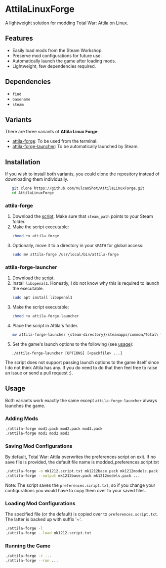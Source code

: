 # AttilaLinuxForge

A lightweight solution for modding Total War: Attila on Linux.

## Features

- Easily load mods from the Steam Workshop.
- Preserve mod configurations for future use.
- Automatically launch the game after loading mods.
- Lightweight, few dependencies required.

## Dependencies

- `find`
- `basename`
- `steam`

## Variants

There are three variants of **Attila Linux Forge**:

- [attila-forge](./attila-forge): To be used from the terminal.
- [attila-forge-launcher](./attila-forge-launcher): To be automatically launched by Steam.

## Installation

If you wish to install both variants, you could clone the repository instead of downloading them individually.
```sh
   git clone https://github.com/VulcanShot/AttilaLinuxForge.git
   cd AttilaLinuxForge
```

### attila-forge 

1. Download the [script](./attila-forge). Make sure that `steam_path` points to your Steam folder.
2. Make the script executable:
   ```sh
   chmod +x attila-forge
   ```
3. Optionally, move it to a directory in your `$PATH` for global access:
   ```sh
   sudo mv attila-forge /usr/local/bin/attila-forge
   ```

### attila-forge-launcher

1. Download the [script](./attila-forge-launcher).
2. Install `libopenal1`. Honestly, I do not know why this is required to launch the executable.
   ```sh
   sudo apt install libopenal1
   ```
3. Make the script executable:
   ```sh
   chmod +x attila-forge-launcher
   ```
4. Place the script in Attila's folder.
   ```sh
   mv attila-forge-launcher {steam-directory}/steamapps/common/Total\ War\ Attila/
   ```
5. Set the game's launch options to the following (see [usage](##usage)):
```
   ./attila-forge-launcher [OPTIONS] [<packfile> ...]
```
The script does not support passing launch options to the game itself since I do not think Attila has any. If you do need to do that then feel free to raise an issue or send a pull request :).

## Usage

Both variants work exactly the same except `attila-forge-launcher` always launches the game. 

### Adding Mods
```sh
./attila-forge mod1.pack mod2.pack mod3.pack
./attila-forge mod1 mod2 mod3
```

### Saving Mod Configurations
By default, Total War: Attila overwrites the preferences script on exit. If no save file is provided, the default file name is modded_preferences.script.txt
```sh
./attila-forge -o mk1212.script.txt mk1212base.pack mk1212models.pack ...
./attila-forge --output mk1212base.pack mk1212models.pack ...
```
Note: The script saves the `preferences.script.txt`, so if you change your configurations you would have to copy them over to your saved files.

### Loading Mod Configurations
The specified file (or the default) is copied over to `preferences.script.txt`. The latter is backed up with suffix '~'.
```sh
./attila-forge -l
./attila-forge --load mk1212.script.txt
```

### Running the Game
```sh
./attila-forge -r ...
./attila-forge --run ...
```
